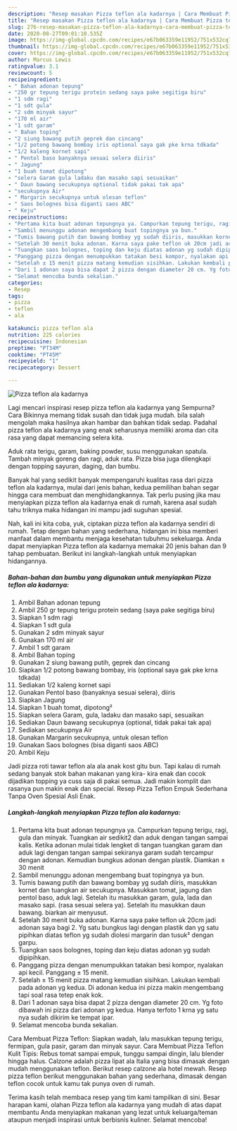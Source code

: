 ```yaml
---
description: "Resep masakan Pizza teflon ala kadarnya | Cara Membuat Pizza teflon ala kadarnya Yang Enak Dan Lezat"
title: "Resep masakan Pizza teflon ala kadarnya | Cara Membuat Pizza teflon ala kadarnya Yang Enak Dan Lezat"
slug: 276-resep-masakan-pizza-teflon-ala-kadarnya-cara-membuat-pizza-teflon-ala-kadarnya-yang-enak-dan-lezat
date: 2020-08-27T09:01:10.535Z
image: https://img-global.cpcdn.com/recipes/e67b063359e11952/751x532cq70/pizza-teflon-ala-kadarnya-foto-resep-utama.jpg
thumbnail: https://img-global.cpcdn.com/recipes/e67b063359e11952/751x532cq70/pizza-teflon-ala-kadarnya-foto-resep-utama.jpg
cover: https://img-global.cpcdn.com/recipes/e67b063359e11952/751x532cq70/pizza-teflon-ala-kadarnya-foto-resep-utama.jpg
author: Marcus Lewis
ratingvalue: 3.1
reviewcount: 5
recipeingredient:
- " Bahan adonan tepung"
- "250 gr tepung terigu protein sedang saya pake segitiga biru"
- "1 sdm ragi"
- "1 sdt gula"
- "2 sdm minyak sayur"
- "170 ml air"
- "1 sdt garam"
- " Bahan toping"
- "2 siung bawang putih geprek dan cincang"
- "1/2 potong bawang bombay iris optional saya gak pke krna tdkada"
- "1/2 kaleng kornet sapi"
- " Pentol baso banyaknya sesuai selera diiris"
- " Jagung"
- "1 buah tomat dipotong"
- "selera Garam gula ladaku dan masako sapi sesuaikan"
- " Daun bawang secukupnya optional tidak pakai tak apa"
- "secukupnya Air"
- " Margarin secukupnya untuk olesan teflon"
- " Saos bolognes bisa diganti saos ABC"
- " Keju"
recipeinstructions:
- "Pertama kita buat adonan tepungnya ya. Campurkan tepung terigu, ragi, gula dan minyak. Tuangkan air sedikit2 dan aduk dengan tangan sampai kalis. Ketika adonan mulai tidak lengket di tangan tuangkan garam dan aduk lagi dengan tangan sampai sekiranya garam sudah tercampur dengan adonan. Kemudian bungkus adonan dengan plastik. Diamkan ± 30 menit"
- "Sambil menunggu adonan mengembang buat topingnya ya bun."
- "Tumis bawang putih dan bawang bombay yg sudah diiris, masukkan kornet dan tuangkan air secukupnya. Masukkan tomat, jagung dan pentol baso, aduk lagi. Setelah itu masukkan garam, gula, lada dan masako sapi. (rasa sesuai selera ya). Setelah itu masukkan daun bawang. biarkan air menyusut."
- "Setelah 30 menit buka adonan. Karna saya pake teflon uk 20cm jadi adonan saya bagi 2. Yg satu bungkus lagi dengan plastik dan yg satu pipihkan diatas teflon yg sudah diolesi margarin dan tusuk² dengan garpu."
- "Tuangkan saos bolognes, toping dan keju diatas adonan yg sudah dipipihkan."
- "Panggang pizza dengan menumpukkan tatakan besi kompor, nyalakan api kecil. Panggang ± 15 menit."
- "Setelah ± 15 menit pizza matang kemudian sisihkan. Lakukan kembali pada adonan yg kedua. Di adonan kedua ini pizza makin mengembang tapi soal rasa tetep enak kok."
- "Dari 1 adonan saya bisa dapat 2 pizza dengan diameter 20 cm. Yg foto dibawah ini pizza dari adonan yg kedua. Hanya terfoto 1 krna yg satu nya sudah dikirim ke tempat ipar."
- "Selamat mencoba bunda sekalian."
categories:
- Resep
tags:
- pizza
- teflon
- ala

katakunci: pizza teflon ala 
nutrition: 225 calories
recipecuisine: Indonesian
preptime: "PT34M"
cooktime: "PT45M"
recipeyield: "1"
recipecategory: Dessert

---
```



![Pizza teflon ala kadarnya](https://img-global.cpcdn.com/recipes/e67b063359e11952/751x532cq70/pizza-teflon-ala-kadarnya-foto-resep-utama.jpg)

Lagi mencari inspirasi resep pizza teflon ala kadarnya yang Sempurna? Cara Bikinnya memang tidak susah dan tidak juga mudah. bila salah mengolah maka hasilnya akan hambar dan bahkan tidak sedap. Padahal pizza teflon ala kadarnya yang enak seharusnya memiliki aroma dan cita rasa yang dapat memancing selera kita.

Aduk rata terigu, garam, baking powder, susu menggunakan spatula. Tambah minyak goreng dan ragi, aduk rata. Pizza bisa juga dilengkapi dengan topping sayuran, daging, dan bumbu.

Banyak hal yang sedikit banyak mempengaruhi kualitas rasa dari pizza teflon ala kadarnya, mulai dari jenis bahan, kedua pemilihan bahan segar hingga cara membuat dan menghidangkannya. Tak perlu pusing jika mau menyiapkan pizza teflon ala kadarnya enak di rumah, karena asal sudah tahu triknya maka hidangan ini mampu jadi suguhan spesial.


Nah, kali ini kita coba, yuk, ciptakan pizza teflon ala kadarnya sendiri di rumah. Tetap dengan bahan yang sederhana, hidangan ini bisa memberi manfaat dalam membantu menjaga kesehatan tubuhmu sekeluarga. Anda dapat menyiapkan Pizza teflon ala kadarnya memakai 20 jenis bahan dan 9 tahap pembuatan. Berikut ini langkah-langkah untuk menyiapkan hidangannya.

<!--inarticleads1-->

##### Bahan-bahan dan bumbu yang digunakan untuk menyiapkan Pizza teflon ala kadarnya:

1. Ambil  Bahan adonan tepung
1. Ambil 250 gr tepung terigu protein sedang (saya pake segitiga biru)
1. Siapkan 1 sdm ragi
1. Siapkan 1 sdt gula
1. Gunakan 2 sdm minyak sayur
1. Gunakan 170 ml air
1. Ambil 1 sdt garam
1. Ambil  Bahan toping
1. Gunakan 2 siung bawang putih, geprek dan cincang
1. Siapkan 1/2 potong bawang bombay, iris (optional saya gak pke krna tdkada)
1. Sediakan 1/2 kaleng kornet sapi
1. Gunakan  Pentol baso (banyaknya sesuai selera), diiris
1. Siapkan  Jagung
1. Siapkan 1 buah tomat, dipotong²
1. Siapkan selera Garam, gula, ladaku dan masako sapi, sesuaikan
1. Sediakan  Daun bawang secukupnya (optional, tidak pakai tak apa)
1. Sediakan secukupnya Air
1. Gunakan  Margarin secukupnya, untuk olesan teflon
1. Gunakan  Saos bolognes (bisa diganti saos ABC)
1. Ambil  Keju


Jadi pizza roti tawar teflon ala ala anak kost gitu bun. Tapi kalau di rumah sedang banyak stok bahan makanan yang kira- kira enak dan cocok dijadikan topping ya cuss saja di pakai semua. Jadi makin komplit dan rasanya pun makin enak dan special. Resep Pizza Teflon Empuk Sederhana Tanpa Oven Spesial Asli Enak. 

<!--inarticleads2-->

##### Langkah-langkah menyiapkan Pizza teflon ala kadarnya:

1. Pertama kita buat adonan tepungnya ya. Campurkan tepung terigu, ragi, gula dan minyak. Tuangkan air sedikit2 dan aduk dengan tangan sampai kalis. Ketika adonan mulai tidak lengket di tangan tuangkan garam dan aduk lagi dengan tangan sampai sekiranya garam sudah tercampur dengan adonan. Kemudian bungkus adonan dengan plastik. Diamkan ± 30 menit
1. Sambil menunggu adonan mengembang buat topingnya ya bun.
1. Tumis bawang putih dan bawang bombay yg sudah diiris, masukkan kornet dan tuangkan air secukupnya. Masukkan tomat, jagung dan pentol baso, aduk lagi. Setelah itu masukkan garam, gula, lada dan masako sapi. (rasa sesuai selera ya). Setelah itu masukkan daun bawang. biarkan air menyusut.
1. Setelah 30 menit buka adonan. Karna saya pake teflon uk 20cm jadi adonan saya bagi 2. Yg satu bungkus lagi dengan plastik dan yg satu pipihkan diatas teflon yg sudah diolesi margarin dan tusuk² dengan garpu.
1. Tuangkan saos bolognes, toping dan keju diatas adonan yg sudah dipipihkan.
1. Panggang pizza dengan menumpukkan tatakan besi kompor, nyalakan api kecil. Panggang ± 15 menit.
1. Setelah ± 15 menit pizza matang kemudian sisihkan. Lakukan kembali pada adonan yg kedua. Di adonan kedua ini pizza makin mengembang tapi soal rasa tetep enak kok.
1. Dari 1 adonan saya bisa dapat 2 pizza dengan diameter 20 cm. Yg foto dibawah ini pizza dari adonan yg kedua. Hanya terfoto 1 krna yg satu nya sudah dikirim ke tempat ipar.
1. Selamat mencoba bunda sekalian.


Cara Membuat Pizza Teflon: Siapkan wadah, lalu masukkan tepung terigu, fermipan, gula pasir, garam dan minyak sayur. Cara Membuat Pizza Teflon Kulit Tipis: Rebus tomat sampai empuk, tunggu sampai dingin, lalu blender hingga halus. Calzone adalah pizza lipat ala Italia yang bisa dimasak dengan mudah menggunakan teflon. Berikut resep calzone ala hotel mewah. Resep pizza teflon berikut menggunakan bahan yang sederhana, dimasak dengan teflon cocok untuk kamu tak punya oven di rumah. 

Terima kasih telah membaca resep yang tim kami tampilkan di sini. Besar harapan kami, olahan Pizza teflon ala kadarnya yang mudah di atas dapat membantu Anda menyiapkan makanan yang lezat untuk keluarga/teman ataupun menjadi inspirasi untuk berbisnis kuliner. Selamat mencoba!
